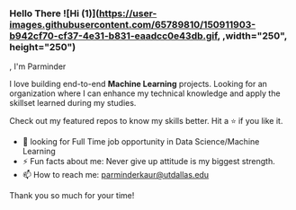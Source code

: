 ### Hello There ![Hi (1)](https://user-images.githubusercontent.com/65789810/150911903-b942cf70-cf37-4e31-b831-eaadcc0e43db.gif,  ,width="250", height="250")
, I'm Parminder 


I love building end-to-end **Machine Learning** projects. Looking for an organization where I can enhance my technical knowledge and apply the skillset learned during my studies.

Check out my featured repos to know my skills better. Hit a ⭐ if you like it.

- 👯 looking for Full Time job opportunity in Data Science/Machine Learning
- ⚡ Fun facts about me: Never give up attitude is my biggest strength. 
- 📫 How to reach me: parminderkaur@utdallas.edu

Thank you so much for your time!
